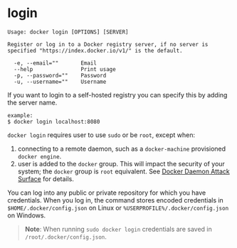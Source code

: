 <!--[metadata]>
+++
title = "login"
description = "The login command description and usage"
keywords = ["registry, login, image"]
[menu.main]
parent = "smn_cli"
+++
<![end-metadata]-->

# login

    Usage: docker login [OPTIONS] [SERVER]

    Register or log in to a Docker registry server, if no server is
	specified "https://index.docker.io/v1/" is the default.

      -e, --email=""       Email
      --help               Print usage
      -p, --password=""    Password
      -u, --username=""    Username

If you want to login to a self-hosted registry you can specify this by
adding the server name.

    example:
    $ docker login localhost:8080


`docker login` requires user to use `sudo` or be `root`, except when: 

1.  connecting to a remote daemon, such as a `docker-machine` provisioned `docker engine`.
2.  user is added to the `docker` group.  This will impact the security of your system; the `docker` group is `root` equivalent.  See [Docker Daemon Attack Surface](https://docs.docker.com/security/security/#docker-daemon-attack-surface) for details. 

You can log into any public or private repository for which you have
credentials.  When you log in, the command stores encoded credentials in
`$HOME/.docker/config.json` on Linux or `%USERPROFILE%/.docker/config.json` on Windows.

> **Note**:  When running `sudo docker login` credentials are saved in `/root/.docker/config.json`.
>
